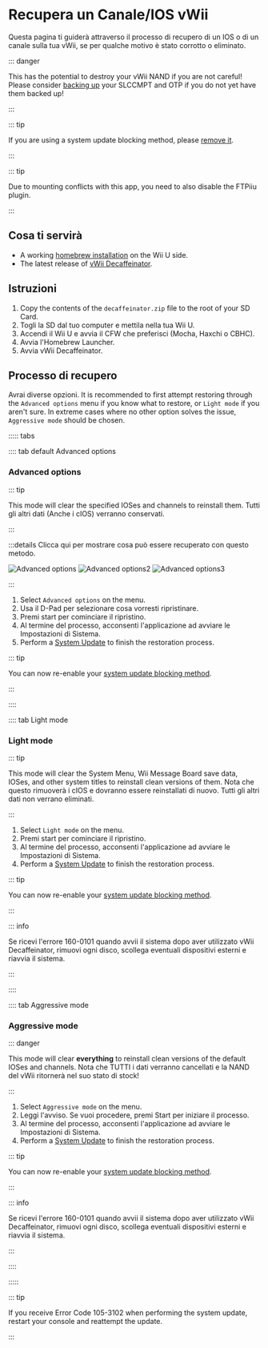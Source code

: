 # Recupera un Canale/IOS vWii

Questa pagina ti guiderà attraverso il processo di recupero di un IOS o di un canale sulla tua vWii, se per qualche motivo è stato corrotto o eliminato.

::: danger

This has the potential to destroy your vWii NAND if you are not careful! Please consider [backing up](aroma/nand-backup) your SLCCMPT and OTP if you do not yet have them backed up!

:::

::: tip

If you are using a system update blocking method, please [remove it](unblock-updates).

:::

::: tip

Due to mounting conflicts with this app, you need to also disable the FTPiiu plugin.

:::

## Cosa ti servirà

- A working [homebrew installation](index) on the Wii U side.
- The latest release of [vWii Decaffeinator](https://github.com/GaryOderNichts/vWii-Decaffeinator/releases).

## Istruzioni

1. Copy the contents of the `decaffeinator.zip` file to the root of your SD Card.
2. Togli la SD dal tuo computer e mettila nella tua Wii U.
3. Accendi il Wii U e avvia il CFW che preferisci (Mocha, Haxchi o CBHC).
4. Avvia l'Homebrew Launcher.
5. Avvia vWii Decaffeinator.

## Processo di recupero

Avrai diverse opzioni. It is recommended to first attempt restoring through the `Advanced options` menu if you know what to restore, or `Light mode` if you aren't sure. In extreme cases where no other option solves the issue, `Aggressive mode` should be chosen.

<!-- tabs:start -->

::::: tabs

:::: tab default Advanced options

### Advanced options

::: tip

This mode will clear the specified IOSes and channels to reinstall them. Tutti gli altri dati (Anche i cIOS) verranno conservati.

:::

:::details Clicca qui per mostrare cosa può essere recuperato con questo metodo.

![Advanced options](/files/Advanced-options.jpg)
![Advanced options2](/files/Advanced-options2.jpg)
![Advanced options3](/files/Advanced-options3.jpg)

:::

1. Select `Advanced options` on the menu.
2. Usa il D-Pad per selezionare cosa vorresti ripristinare.
3. Premi start per cominciare il ripristino.
4. Al termine del processo, acconsenti l'applicazione ad avviare le Impostazioni di Sistema.
5. Perform a [System Update](https://en-americas-support.nintendo.com/app/answers/detail/a_id/1136/~/how-to-perform-a-system-update) to finish the restoration process.

::: tip

You can now re-enable your [system update blocking method](block-updates).

:::

::::

:::: tab Light mode

### Light mode

::: tip

This mode will clear the System Menu, Wii Message Board save data, IOSes, and other system titles to reinstall clean versions of them. Nota che questo rimuoverà i cIOS e dovranno essere reinstallati di nuovo. Tutti gli altri dati non verrano eliminati.

:::

1. Select `Light mode` on the menu.
2. Premi start per cominciare il ripristino.
3. Al termine del processo, acconsenti l'applicazione ad avviare le Impostazioni di Sistema.
4. Perform a [System Update](https://en-americas-support.nintendo.com/app/answers/detail/a_id/1136/~/how-to-perform-a-system-update) to finish the restoration process.

::: tip

You can now re-enable your [system update blocking method](block-updates).

:::

::: info

Se ricevi l'errore 160-0101 quando avvii il sistema dopo aver utilizzato vWii Decaffeinator, rimuovi ogni disco, scollega eventuali dispositivi esterni e riavvia il sistema.

:::

::::

:::: tab Aggressive mode

### Aggressive mode

::: danger

This mode will clear **everything** to reinstall clean versions of the default IOSes and channels. Nota che TUTTI i dati verranno cancellati e la NAND del vWii ritornerà nel suo stato di stock!

:::

1. Select `Aggressive mode` on the menu.
2. Leggi l'avviso. Se vuoi procedere, premi Start per iniziare il processo.
3. Al termine del processo, acconsenti l'applicazione ad avviare le Impostazioni di Sistema.
4. Perform a [System Update](https://en-americas-support.nintendo.com/app/answers/detail/a_id/1136/~/how-to-perform-a-system-update) to finish the restoration process.

::: tip

You can now re-enable your [system update blocking method](block-updates).

:::

::: info

Se ricevi l'errore 160-0101 quando avvii il sistema dopo aver utilizzato vWii Decaffeinator, rimuovi ogni disco, scollega eventuali dispositivi esterni e riavvia il sistema.

:::

::::

:::::

::: tip

If you receive Error Code 105-3102 when performing the system update, restart your console and reattempt the update.

:::
